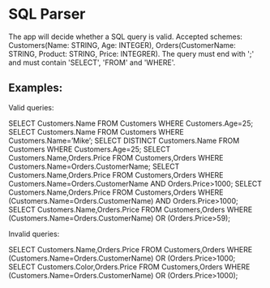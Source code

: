 # SQL Parser
The app will decide whether a SQL query is valid.
Accepted schemes: Customers(Name: STRING, Age: INTEGER), Orders(CustomerName: STRING, Product: STRING, Price: INTEGRER).
The query must end with ';' and must contain 'SELECT', 'FROM' and 'WHERE'.

Examples:
---------
Valid queries:

SELECT Customers.Name FROM Customers WHERE Customers.Age=25;
SELECT Customers.Name FROM Customers WHERE Customers.Name=’Mike’;
SELECT DISTINCT Customers.Name FROM Customers WHERE Customers.Age=25;
SELECT Customers.Name,Orders.Price FROM Customers,Orders WHERE Customers.Name=Orders.CustomerName;
SELECT Customers.Name,Orders.Price FROM Customers,Orders WHERE Customers.Name=Orders.CustomerName AND Orders.Price>1000;
SELECT Customers.Name,Orders.Price FROM Customers,Orders WHERE (Customers.Name=Orders.CustomerName) AND Orders.Price>1000;
SELECT Customers.Name,Orders.Price FROM Customers,Orders WHERE (Customers.Name=Orders.CustomerName) OR (Orders.Price>59);

Invalid queries:

SELECT Customers.Name,Orders.Price FROM Customers,Orders WHERE (Customers.Name=Orders.CustomerName) OR (Orders.Price>1000;
SELECT Customers.Color,Orders.Price FROM Customers,Orders WHERE (Customers.Name=Orders.CustomerName) OR (Orders.Price>1000);
